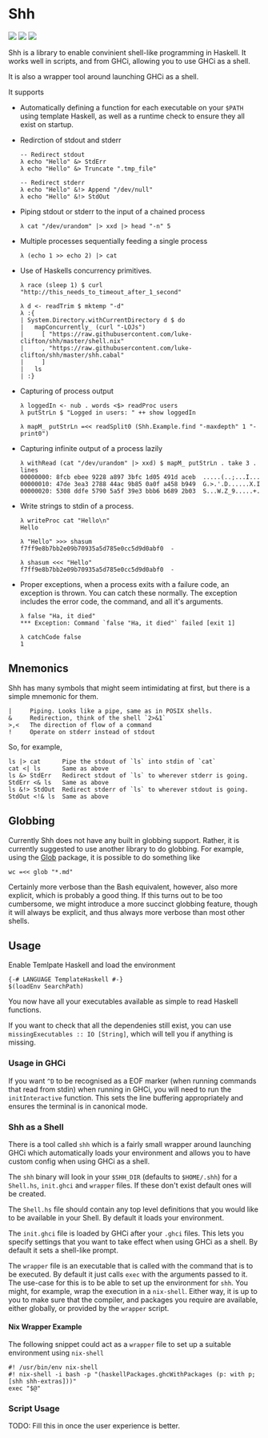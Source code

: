 # Shh

[![](https://img.shields.io/hackage/v/shh.svg?colorB=%23999&label=shh)](http://hackage.haskell.org/package/shh)
[![](https://img.shields.io/hackage/v/shh-extras.svg?colorB=%23999&label=shh-extras)](http://hackage.haskell.org/package/shh-extras)
[![](https://builds.sr.ht/~lukec/shh/nix.yml.svg)](https://builds.sr.ht/~lukec/shh/nix.yml?)

Shh is a library to enable convinient shell-like programming in Haskell.
It works well in scripts, and from GHCi, allowing you to use GHCi as a shell.

It is also a wrapper tool around launching GHCi as a shell.

It supports

 * Automatically defining a function for each executable on your `$PATH`
   using template Haskell, as well as a runtime check to ensure they all
   exist on startup.

 * Redirction of stdout and stderr
       
       -- Redirect stdout
       λ echo "Hello" &> StdErr
       λ echo "Hello" &> Truncate ".tmp_file"

       -- Redirect stderr
       λ echo "Hello" &!> Append "/dev/null"
       λ echo "Hello" &!> StdOut


 * Piping stdout or stderr to the input of a chained process
       
       λ cat "/dev/urandom" |> xxd |> head "-n" 5

 * Multiple processes sequentially feeding a single process

       λ (echo 1 >> echo 2) |> cat

 * Use of Haskells concurrency primitives.

       λ race (sleep 1) $ curl "http://this_needs_to_timeout_after_1_second"

       λ d <- readTrim $ mktemp "-d"
       λ :{
       | System.Directory.withCurrentDirectory d $ do
       |   mapConcurrently_ (curl "-LOJs")
       |     [ "https://raw.githubusercontent.com/luke-clifton/shh/master/shell.nix"
       |     , "https://raw.githubusercontent.com/luke-clifton/shh/master/shh.cabal"
       |     ]
       |   ls
       | :}

 * Capturing of process output

       λ loggedIn <- nub . words <$> readProc users
       λ putStrLn $ "Logged in users: " ++ show loggedIn

       λ mapM_ putStrLn =<< readSplit0 (Shh.Example.find "-maxdepth" 1 "-print0")

 * Capturing infinite output of a process lazily

       λ withRead (cat "/dev/urandom" |> xxd) $ mapM_ putStrLn . take 3 . lines
       00000000: 8fcb ebee 9228 a897 3bfc 1d05 491d aceb  .....(..;...I...
       00000010: 47de 3ea3 2788 44ac 9b85 0a0f a458 b949  G.>.'.D......X.I
       00000020: 5308 ddfe 5790 5a5f 39e3 bbb6 b689 2b03  S...W.Z_9.....+.

 * Write strings to stdin of a process.

       λ writeProc cat "Hello\n"
       Hello

       λ "Hello" >>> shasum
       f7ff9e8b7bb2e09b70935a5d785e0cc5d9d0abf0  -

       λ shasum <<< "Hello"
       f7ff9e8b7bb2e09b70935a5d785e0cc5d9d0abf0  -

 * Proper exceptions, when a process exits with a failure code, an exception
   is thrown. You can catch these normally. The exception includes the error
   code, the command, and all it's arguments.

       λ false "Ha, it died"
       *** Exception: Command `false "Ha, it died"` failed [exit 1]

       λ catchCode false
       1

## Mnemonics 

Shh has many symbols that might seem intimidating at first, but there
is a simple mnemonic for them.

    |     Piping. Looks like a pipe, same as in POSIX shells.
    &     Redirection, think of the shell `2>&1`
    >,<   The direction of flow of a command
    !     Operate on stderr instead of stdout

So, for example,

    ls |> cat      Pipe the stdout of `ls` into stdin of `cat`
    cat <| ls      Same as above
    ls &> StdErr   Redirect stdout of `ls` to wherever stderr is going.
    StdErr <& ls   Same as above
    ls &!> StdOut  Redirect stderr of `ls` to wherever stdout is going.
    StdOut <!& ls  Same as above

## Globbing

Currently Shh does not have any built in globbing support. Rather, it is
currently suggested to use another library to do globbing. For example,
using the [Glob](http://hackage.haskell.org/package/Glob) package, it is
possible to do something like

    wc =<< glob "*.md"

Certainly more verbose than the Bash equivalent, however, also more explicit,
which is probably a good thing. If this turns out to be too cumbersome, we
might introduce a more succinct globbing feature, though it will always be
explicit, and thus always more verbose than most other shells.

## Usage

Enable Temlpate Haskell and load the environment

    {-# LANGUAGE TemplateHaskell #-}
    $(loadEnv SearchPath)

You now have all your executables available as simple to read
Haskell functions.

If you want to check that all the dependenies still exist, you can use
`missingExecutables :: IO [String]`, which will tell you if anything is
missing.

### Usage in GHCi

If you want `^D` to be recognised as a EOF marker (when running commands
that read from stdin) when running in GHCi, you will need to run the
`initInteractive` function. This sets the line buffering appropriately and
ensures the terminal is in canonical mode.

### Shh as a Shell

There is a tool called `shh` which is a fairly small wrapper around launching
GHCi which automatically loads your environment and allows you to have custom
config when using GHCi as a shell.

The `shh` binary will look in your `$SHH_DIR` (defaults to `$HOME/.shh`) for
a `Shell.hs`, `init.ghci` and `wrapper` files. If these don't exist default
ones will be created.

The `Shell.hs` file should contain any top level definitions that you would
like to be available in your Shell. By default it loads your environment.

The `init.ghci` file is loaded by GHCi after your `.ghci` files. This lets
you specify settings that you want to take effect when using GHCi as a shell.
By default it sets a shell-like prompt.

The `wrapper` file is an executable that is called with the command that is
to be executed. By default it just calls `exec` with the arguments passed to
it. The use-case for this is to be able to set up the environment for `shh`.
You might, for example, wrap the execution in a `nix-shell`. Either way,
it is up to you to make sure that the compiler, and packages you require are
available, either globally, or provided by the `wrapper` script.

#### Nix Wrapper Example

The following snippet could act as a `wrapper` file to set up a suitable
environment using `nix-shell`

    #! /usr/bin/env nix-shell
    #! nix-shell -i bash -p "(haskellPackages.ghcWithPackages (p: with p; [shh shh-extras]))"
    exec "$@"

### Script Usage

TODO: Fill this in once the user experience is better.
    
